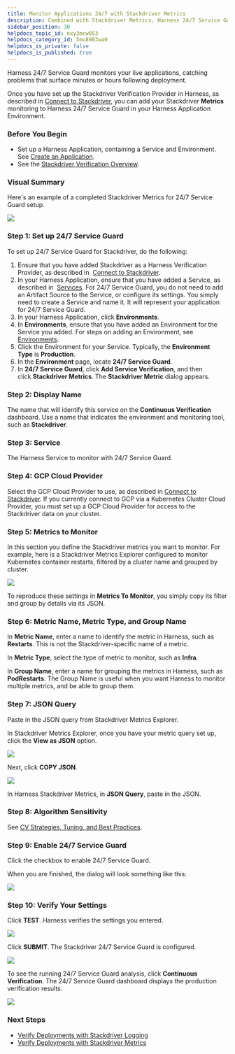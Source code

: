 ```yaml
---
title: Monitor Applications 24/7 with Stackdriver Metrics
description: Combined with Stackdriver Metrics, Harness 24/7 Service Guard monitors your live applications, catching problems that surface minutes or hours following deployment.
sidebar_position: 30
helpdocs_topic_id: nxy3mcw053
helpdocs_category_id: 5mu8983wa0
helpdocs_is_private: false
helpdocs_is_published: true
---
```


Harness 24/7 Service Guard monitors your live applications, catching problems that surface minutes or hours following deployment.

Once you have set up the Stackdriver Verification Provider in Harness, as described in [Connect to Stackdriver](stackdriver-connection-setup.md), you can add your Stackdriver **Metrics** monitoring to Harness 24/7 Service Guard in your Harness Application Environment.


### Before You Begin

* Set up a Harness Application, containing a Service and Environment. See [Create an Application](../../model-cd-pipeline/applications/application-configuration.md).
* See the [Stackdriver Verification Overview](../continuous-verification-overview/concepts-cv/stackdriver-and-harness-overview.md).


### Visual Summary

Here's an example of a completed Stackdriver Metrics for 24/7 Service Guard setup.

![](./static/monitor-applications-24-7-with-stackdriver-metrics-00.png)


### Step 1: Set up 24/7 Service Guard

To set up 24/7 Service Guard for Stackdriver, do the following:

1. Ensure that you have added Stackdriver as a Harness Verification Provider, as described in  [Connect to Stackdriver](stackdriver-connection-setup.md).
2. In your Harness Application, ensure that you have added a Service, as described in  [Services](../../model-cd-pipeline/setup-services/service-configuration.md). For 24/7 Service Guard, you do not need to add an Artifact Source to the Service, or configure its settings. You simply need to create a Service and name it. It will represent your application for 24/7 Service Guard.
3. In your Harness Application, click **Environments**.
4. In **Environments**, ensure that you have added an Environment for the Service you added. For steps on adding an Environment, see  [Environments](../../model-cd-pipeline/environments/environment-configuration.md).
5. Click the Environment for your Service. Typically, the **Environment Type** is **Production**.
6. In the **Environment** page, locate **24/7 Service Guard**.
7. In **24/7 Service Guard**, click **Add Service Verification**, and then click **Stackdriver Metrics**. The **Stackdriver Metric** dialog appears.


### Step 2: Display Name

The name that will identify this service on the **Continuous Verification** dashboard. Use a name that indicates the environment and monitoring tool, such as **Stackdriver**.


### Step 3: Service

The Harness Service to monitor with 24/7 Service Guard.


### Step 4: GCP Cloud Provider

Select the GCP Cloud Provider to use, as described in [Connect to Stackdriver](stackdriver-connection-setup.md). If you currently connect to GCP via a Kubernetes Cluster Cloud Provider, you must set up a GCP Cloud Provider for access to the Stackdriver data on your cluster.


### Step 5: Metrics to Monitor

In this section you define the Stackdriver metrics you want to monitor. For example, here is a Stackdriver Metrics Explorer configured to monitor Kubernetes container restarts, filtered by a cluster name and grouped by cluster.

![](./static/monitor-applications-24-7-with-stackdriver-metrics-01.png)

To reproduce these settings in **Metrics To Monitor**, you simply copy its filter and group by details via its JSON.


### Step 6: Metric Name, Metric Type, and Group Name

In **Metric Name**, enter a name to identify the metric in Harness, such as **Restarts**. This is not the Stackdriver-specific name of a metric.

In **Metric Type**, select the type of metric to monitor, such as **Infra**.

In **Group Name**, enter a name for grouping the metrics in Harness, such as **PodRestarts**. The Group Name is useful when you want Harness to monitor multiple metrics, and be able to group them.


### Step 7: JSON Query

Paste in the JSON query from Stackdriver Metrics Explorer.

In Stackdriver Metrics Explorer, once you have your metric query set up, click the **View as JSON** option.

![](./static/monitor-applications-24-7-with-stackdriver-metrics-02.png)

Next, click **COPY JSON**.

![](./static/monitor-applications-24-7-with-stackdriver-metrics-03.png)

In Harness Stackdriver Metrics, in **JSON Query**, paste in the JSON.


### Step 8: Algorithm Sensitivity

See [CV Strategies, Tuning, and Best Practices](../continuous-verification-overview/concepts-cv/cv-strategies-and-best-practices.md).


### Step 9: Enable 24/7 Service Guard

Click the checkbox to enable 24/7 Service Guard.

When you are finished, the dialog will look something like this:

![](./static/monitor-applications-24-7-with-stackdriver-metrics-04.png)


### Step 10: Verify Your Settings

Click **TEST**. Harness verifies the settings you entered.

![](./static/monitor-applications-24-7-with-stackdriver-metrics-05.png)

Click **SUBMIT**. The Stackdriver 24/7 Service Guard is configured.

![](./static/monitor-applications-24-7-with-stackdriver-metrics-06.png)

To see the running 24/7 Service Guard analysis, click **Continuous Verification**. The 24/7 Service Guard dashboard displays the production verification results.

![](./static/monitor-applications-24-7-with-stackdriver-metrics-07.png)


### Next Steps

* [Verify Deployments with Stackdriver Logging](3-verify-deployments-with-stackdriver.md)
* [Verify Deployments with Stackdriver Metrics](verify-deployments-with-stackdriver-metrics.md)

